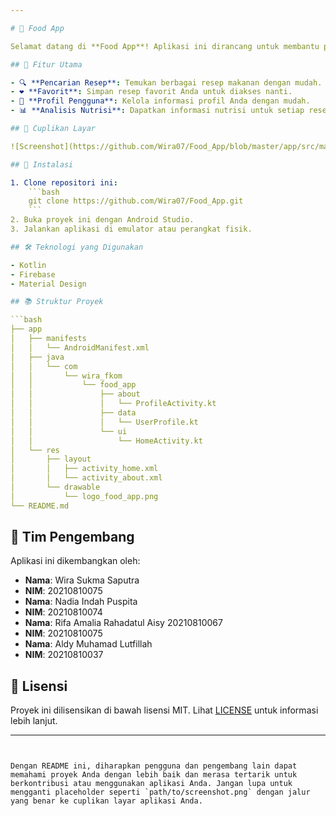 ```yaml
---

# 📱 Food App

Selamat datang di **Food App**! Aplikasi ini dirancang untuk membantu pengguna menemukan resep makanan yang lezat dan bergizi. Dengan antarmuka yang intuitif dan fitur-fitur yang lengkap, Food App adalah teman yang sempurna untuk perjalanan kuliner Anda. 🍽️

## 🌟 Fitur Utama

- 🔍 **Pencarian Resep**: Temukan berbagai resep makanan dengan mudah.
- ❤️ **Favorit**: Simpan resep favorit Anda untuk diakses nanti.
- 👤 **Profil Pengguna**: Kelola informasi profil Anda dengan mudah.
- 📊 **Analisis Nutrisi**: Dapatkan informasi nutrisi untuk setiap resep.

## 📸 Cuplikan Layar

![Screenshot](https://github.com/Wira07/Food_App/blob/master/app/src/main/res/drawable/food.png)

## 🚀 Instalasi

1. Clone repositori ini:
    ```bash
    git clone https://github.com/Wira07/Food_App.git
    ```
2. Buka proyek ini dengan Android Studio.
3. Jalankan aplikasi di emulator atau perangkat fisik.

## 🛠️ Teknologi yang Digunakan

- Kotlin
- Firebase
- Material Design

## 📚 Struktur Proyek

```bash
├── app
│   ├── manifests
│   │   └── AndroidManifest.xml
│   ├── java
│   │   └── com
│   │       └── wira_fkom
│   │           └── food_app
│   │               ├── about
│   │               │   └── ProfileActivity.kt
│   │               ├── data
│   │               │   └── UserProfile.kt
│   │               └── ui
│   │                   └── HomeActivity.kt
│   └── res
│       ├── layout
│       │   ├── activity_home.xml
│       │   └── activity_about.xml
│       └── drawable
│           └── logo_food_app.png
└── README.md
```

## 👥 Tim Pengembang

Aplikasi ini dikembangkan oleh:

- **Nama**: Wira Sukma Saputra
- **NIM**: 20210810075
- **Nama**: Nadia Indah Puspita
- **NIM**: 20210810074
- **Nama**: Rifa Amalia Rahadatul Aisy 20210810067
- **NIM**: 20210810075
- **Nama**: Aldy Muhamad Lutfillah
-  **NIM**: 20210810037

## 📄 Lisensi

Proyek ini dilisensikan di bawah lisensi MIT. Lihat [LICENSE](LICENSE) untuk informasi lebih lanjut.

---
```


Dengan README ini, diharapkan pengguna dan pengembang lain dapat memahami proyek Anda dengan lebih baik dan merasa tertarik untuk berkontribusi atau menggunakan aplikasi Anda. Jangan lupa untuk mengganti placeholder seperti `path/to/screenshot.png` dengan jalur yang benar ke cuplikan layar aplikasi Anda.

